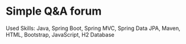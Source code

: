 # Simple Q&amp;A forum
Used Skills: Java, Spring Boot, Spring MVC, Spring Data JPA, Maven, HTML, Bootstrap, JavaScript, H2 Database
